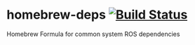 # homebrew-deps [![Build Status](https://travis-ci.org/ros/homebrew-deps.svg?branch=master)](https://travis-ci.org/ros/homebrew-deps)
Homebrew Formula for common system ROS dependencies
